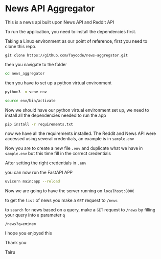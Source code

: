 # News API Aggregator

This is a news api built upon News API and Reddit API

To run the application, you need to install the dependencies first. 

Taking a Linux environment as our point of reference, first you need to clone this repo.

```git clone https://github.com/Taycode/news-aggregator.git```

then you navigate to the folder 

```bash
cd news_aggregator
```

then you have to set up a python virtual environment

```bash
python3 -m venv env

source env/bin/activate
```

Now we should have our python virtual environment set up, 
we need to install all the dependencies needed to run the app

```bash
pip install -r requirements.txt
```

now we have all the requirements installed. The Reddit and News API were accessed
using several credentials, an example is in `sample.env`

Now you are to create a new file `.env` and duplicate what we have in `sample.env` but this time
fill in the correct credentials

After setting the right credentials in `.env`

you can now run the FastAPI APP

```bash
uvicorn main:app --reload
```

Now we are going to have the server running on `localhost:8000`

to get the `list` of news you make a `GET` request to `/news` 

to `search` for news based on a query, make a `GET` request to `/news` by filling your 
query into a parameter `q`

```
/news?q=eminem
```

I hope you enjoyed this

Thank you 

Tairu
